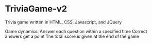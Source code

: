 # TriviaGame-v2

Trivia game written in HTML, CSS, Javascript, and JQuery

Game dynamics:
Answer each question within a specified time
Correct answers get a point
The total score is given at the end of the game